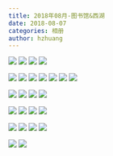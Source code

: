 ```yaml
---
title: 2018年08月-图书馆&西湖
date: 2018-08-07
categories: 相册
author: hzhuang
---
```


![](https://web-storage-1257894433.cos.ap-shanghai.myqcloud.com/holdyourhand/photo/201808/banyu1.jpg)
![](https://web-storage-1257894433.cos.ap-shanghai.myqcloud.com/holdyourhand/photo/201808/banyu2.jpg)
![](https://web-storage-1257894433.cos.ap-shanghai.myqcloud.com/holdyourhand/photo/201808/banyu3.jpg)
![](https://web-storage-1257894433.cos.ap-shanghai.myqcloud.com/holdyourhand/photo/201808/banyu4.jpg)

![](https://web-storage-1257894433.cos.ap-shanghai.myqcloud.com/holdyourhand/photo/201808/tushuguan1.jpg)
![](https://web-storage-1257894433.cos.ap-shanghai.myqcloud.com/holdyourhand/photo/201808/dushuguan2.jpg)
![](https://web-storage-1257894433.cos.ap-shanghai.myqcloud.com/holdyourhand/photo/201808/duishuguan3.jpg)
![](https://web-storage-1257894433.cos.ap-shanghai.myqcloud.com/holdyourhand/photo/201808/dushuguan4.jpg)
![](https://web-storage-1257894433.cos.ap-shanghai.myqcloud.com/holdyourhand/photo/201808/dushuguan5.jpg)
![](https://web-storage-1257894433.cos.ap-shanghai.myqcloud.com/holdyourhand/photo/201808/dushuguan6.jpg)
![](https://web-storage-1257894433.cos.ap-shanghai.myqcloud.com/holdyourhand/photo/201808/dushuguan7.jpg)

![](https://web-storage-1257894433.cos.ap-shanghai.myqcloud.com/holdyourhand/photo/201808/kendeji1.jpg)
![](https://web-storage-1257894433.cos.ap-shanghai.myqcloud.com/holdyourhand/photo/201808/kendeji2.jpg)
![](https://web-storage-1257894433.cos.ap-shanghai.myqcloud.com/holdyourhand/photo/201808/kendeji3.jpg)
![](https://web-storage-1257894433.cos.ap-shanghai.myqcloud.com/holdyourhand/photo/201808/kendeji4.jpg)

![](https://web-storage-1257894433.cos.ap-shanghai.myqcloud.com/holdyourhand/photo/201808/mida1.jpg)
![](https://web-storage-1257894433.cos.ap-shanghai.myqcloud.com/holdyourhand/photo/201808/mida2.jpg)
![](https://web-storage-1257894433.cos.ap-shanghai.myqcloud.com/holdyourhand/photo/201808/mida3.jpg)
![](https://web-storage-1257894433.cos.ap-shanghai.myqcloud.com/holdyourhand/photo/201808/mida4.jpg)

![](https://web-storage-1257894433.cos.ap-shanghai.myqcloud.com/holdyourhand/photo/201808/xihu-meizi.jpg)
![](https://web-storage-1257894433.cos.ap-shanghai.myqcloud.com/holdyourhand/photo/201808/xihu-meizi1.jpg)
![](https://web-storage-1257894433.cos.ap-shanghai.myqcloud.com/holdyourhand/photo/201808/xihu-meizi2.jpg)
![](https://web-storage-1257894433.cos.ap-shanghai.myqcloud.com/holdyourhand/photo/201808/xihu-meizi3.jpg)

![](https://web-storage-1257894433.cos.ap-shanghai.myqcloud.com/holdyourhand/photo/201808/xihu-us.jpg)
![](https://web-storage-1257894433.cos.ap-shanghai.myqcloud.com/holdyourhand/photo/201808/xihu-us1.jpg)